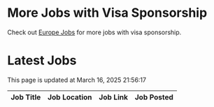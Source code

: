 # More Jobs with Visa Sponsorship

Check out [Europe Jobs](https://github.com/sureshparimi/europejobs#latest-jobs) for more jobs with visa sponsorship.

# Latest Jobs

This page is updated at March 16, 2025 21:56:17

| Job Title | Job Location | Job Link | Job Posted |
| --- | --- | --- | --- |
